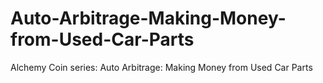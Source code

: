 # Auto-Arbitrage-Making-Money-from-Used-Car-Parts
Alchemy Coin series: Auto Arbitrage: Making Money from Used Car Parts
